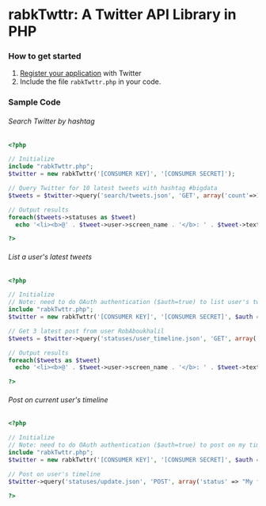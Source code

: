 rabkTwttr: A Twitter API Library in PHP
=========

### How to get started

1. [Register your application](https://dev.twitter.com/apps/new) with Twitter 
2. Include the file `rabkTwttr.php` in your code.

### Sample Code

###### Search Twitter by hashtag
```php
<?php

// Initialize
include "rabkTwttr.php";
$twitter = new rabkTwttr('[CONSUMER KEY]', '[CONSUMER SECRET]');

// Query Twitter for 10 latest tweets with hashtag #bigdata
$tweets = $twitter->query('search/tweets.json', 'GET', array('count'=>10, 'q'=>"#bigdata"));

// Output results
foreach($tweets->statuses as $tweet)
  echo '<li><b>@' . $tweet->user->screen_name . '</b>: ' . $tweet->text . '</li>';

?>
```

###### List a user's latest tweets
```php
<?php

// Initialize
// Note: need to do OAuth authentication ($auth=true) to list user's tweets
include "rabkTwttr.php";
$twitter = new rabkTwttr('[CONSUMER KEY]', '[CONSUMER SECRET]', $auth = true);

// Get 3 latest post from user RobAboukhalil
$tweets = $twitter->query('statuses/user_timeline.json', 'GET', array('count'=>3, 'screen_name'=>'RobAboukhalil'));

// Output results
foreach($tweets as $tweet)
  echo '<li><b>@' . $tweet->user->screen_name . '</b>: ' . $tweet->text . '</li>';

?>
```

###### Post on current user's timeline
```php
<?php

// Initialize
// Note: need to do OAuth authentication ($auth=true) to post on my timeline
include "rabkTwttr.php";
$twitter = new rabkTwttr('[CONSUMER KEY]', '[CONSUMER SECRET]', $auth = true);

// Post on user's timeline
$twitter->query('statuses/update.json', 'POST', array('status' => "My first tweet using the rabkTwttr Twitter library! http://github.com/robertaboukhalil/rabkTwttr"));

?>
```

